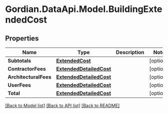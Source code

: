# Gordian.DataApi.Model.BuildingExtendedCost
## Properties

Name | Type | Description | Notes
------------ | ------------- | ------------- | -------------
**Subtotals** | [**ExtendedCost**](ExtendedCost.md) |  | [optional] 
**ContractorFees** | [**ExtendedDetailedCost**](ExtendedDetailedCost.md) |  | [optional] 
**ArchitecturalFees** | [**ExtendedDetailedCost**](ExtendedDetailedCost.md) |  | [optional] 
**UserFees** | [**ExtendedDetailedCost**](ExtendedDetailedCost.md) |  | [optional] 
**Total** | [**ExtendedDetailedCost**](ExtendedDetailedCost.md) |  | [optional] 

[[Back to Model list]](../README.md#documentation-for-models) [[Back to API list]](../README.md#documentation-for-api-endpoints) [[Back to README]](../README.md)

